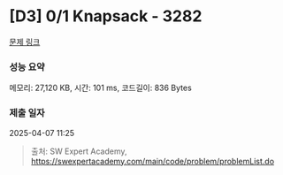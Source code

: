 # [D3] 0/1 Knapsack - 3282 

[문제 링크](https://swexpertacademy.com/main/code/problem/problemDetail.do?contestProbId=AWBJAVpqrzQDFAWr) 

### 성능 요약

메모리: 27,120 KB, 시간: 101 ms, 코드길이: 836 Bytes

### 제출 일자

2025-04-07 11:25



> 출처: SW Expert Academy, https://swexpertacademy.com/main/code/problem/problemList.do